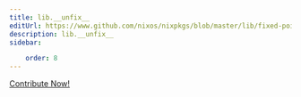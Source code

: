 ```yaml
---
title: lib.__unfix__
editUrl: https://www.github.com/nixos/nixpkgs/blob/master/lib/fixed-points.nix#L152C11
description: lib.__unfix__
sidebar:

    order: 8
---
```


<a href="https://www.github.com/nixos/nixpkgs/blob/master/lib/fixed-points.nix#L152C11">Contribute Now!</a>



